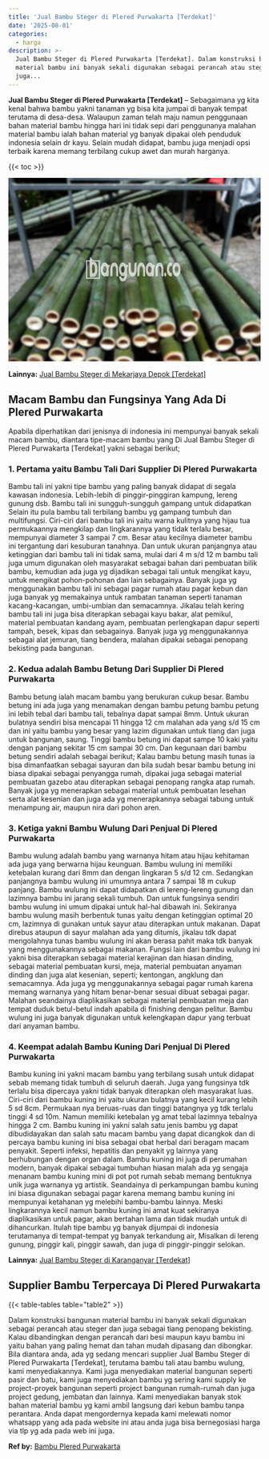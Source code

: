```yaml
---
title: 'Jual Bambu Steger di Plered Purwakarta [Terdekat]'
date: '2025-08-01'
categories:
  - harga
description: >-
  Jual Bambu Steger di Plered Purwakarta [Terdekat]. Dalam konstruksi bangunan
  material bambu ini banyak sekali digunakan sebagai perancah atau steger dan
  juga...
---
```


**Jual Bambu Steger di Plered Purwakarta \[Terdekat\]** – Sebagaimana yg kita kenal bahwa bambu yakni tanaman yg bisa kita jumpai di banyak tempat terutama di desa-desa. Walaupun zaman telah maju namun penggunaan bahan material bambu hingga hari ini tidak sepi dari penggunanya malahan material bambu ialah bahan material yg banyak dipakai oleh penduduk indonesia selain dr kayu. Selain mudah didapat, bambu juga menjadi opsi terbaik karena memang terbilang cukup awet dan murah harganya.

{{< toc >}}

![Jual Bambu Steger di Plered Purwakarta [Terdekat]](/images/jual-bambu-tali-40.png)

**Lainnya:** [Jual Bambu Steger di Mekarjaya Depok \[Terdekat\]](https://bambu.bangunan.co/jual-bambu-steger-di-mekarjaya-depok-terdekat/)

## Macam Bambu dan Fungsinya Yang Ada Di Plered Purwakarta

Apabila diperhatikan dari jenisnya di indonesia ini mempunyai banyak sekali macam bambu, diantara tipe-macam bambu yang Di Jual Bambu Steger di Plered Purwakarta \[Terdekat\] yakni sebagai berikut;

### 1\. Pertama yaitu Bambu Tali Dari Supplier Di Plered Purwakarta

Bambu tali ini yakni tipe bambu yang paling banyak didapat di segala kawasan indonesia. Lebih-lebih di pinggir-pinggiran kampung, lereng gunung dsb. Bambu tali ini sungguh-sungguh gampang untuk didapatkan Selain itu pula bambu tali terbilang bambu yg gampang tumbuh dan multifungsi. Ciri-ciri dari bambu tali ini yaitu warna kulitnya yang hijau tua permukaannya mengkilap dan lingkarannya yang tidak terlalu besar, mempunyai diameter 3 sampai 7 cm. Besar atau kecilnya diameter bambu ini tergantung dari kesuburan tanahnya. Dan untuk ukuran panjangnya atau ketinggian dari bambu tali ini tidak sama, mulai dari 4 m s/d 12 m bambu tali juga umum digunakan oleh masyarakat sebagai bahan dari pembuatan bilik bambu, kemudian ada juga yg dijadikan sebagai tali untuk mengikat kayu, untuk mengikat pohon-pohonan dan lain sebagainya. Banyak juga yg menggunakan bambu tali ini sebagai pagar rumah atau pagar kebun dan juga banyak yg memakainya untuk rambatan tanaman seperti tanaman kacang-kacangan, umbi-umbian dan semacamnya. Jikalau telah kering bambu tali ini juga bisa diterapkan sebagai kayu bakar, alat pemikul, material pembuatan kandang ayam, pembuatan perlengkapan dapur seperti tampah, besek, kipas dan sebagainya. Banyak juga yg menggunakannya sebagai alat jemuran, tiang bendera, malahan dipakai sebagai penopang bekisting pada bangunan.

### 2\. Kedua adalah Bambu Betung Dari Supplier Di Plered Purwakarta

Bambu betung ialah macam bambu yang berukuran cukup besar. Bambu betung ini ada juga yang menamakan dengan bambu petung bambu petung ini lebih tebal dari bambu tali, tebalnya dapat sampai 8mm. Untuk ukuran bulatnya sendiri bisa mencapai 11 hingga 12 cm malahan ada yang s/d 15 cm dan ini yaitu bambu yang besar yang lazim digunakan untuk tiang dan juga untuk bangunan, saung. Tinggi bambu betung ini dapat sampe 10 kaki yaitu dengan panjang sekitar 15 cm sampai 30 cm. Dan kegunaan dari bambu betung sendiri adalah sebagai berikut; Kalau bambu betung masih tunas ia bisa dimanfaatkan sebagai sayuran dan bila sudah besar bambu betung ini biasa dipakai sebagai penyangga rumah, dipakai juga sebagai material pembuatan gazebo atau diterapkan sebagai penopang rangka atap rumah. Banyak juga yg menerapkan sebagai material untuk pembuatan lesehan serta alat kesenian dan juga ada yg menerapkannya sebagai tabung untuk menampung air, maupun nira dari pohon aren.

### 3\. Ketiga yakni Bambu Wulung Dari Penjual Di Plered Purwakarta

Bambu wulung adalah bambu yang warnanya hitam atau hijau kehitaman ada juga yang berwarna hijau keunguan. Bambu wulung ini memiliki ketebalan kurang dari 8mm dan dengan lingkaran 5 s/d 12 cm. Sedangkan panjangnya bambu wulung ini umumnya antara 7 sampai 18 m cukup panjang. Bambu wulung ini dapat didapatkan di lereng-lereng gunung dan lazimnya bambu ini jarang sekali tumbuh. Dan untuk fungsinya sendiri bambu wulung ini umum dipakai untuk hal-hal dibawah ini. Sekiranya bambu wulung masih berbentuk tunas yaitu dengan ketinggian optimal 20 cm, lazimnya di gunakan untuk sayur atau diterapkan untuk makanan. Dapat direbus ataupun di sayur malahan ada yang ditumis, jikalau tdk dapat mengolahnya tunas bambu wulung ini akan berasa pahit maka tdk banyak yang menggunakannya sebagai makanan. Fungsi lain dari bambu wulung ini yakni bisa diterapkan sebagai material kerajinan dan hiasan dinding, sebagai material pembuatan kursi, meja, material pembuatan anyaman dinding dan juga alat kesenian, seperti; kentongan, angklung dan semacamnya. Ada juga yg menggunakannya sebagai pagar rumah karena memang warnanya yang hitam benar-benar sesuai dibuat sebagai pagar. Malahan seandainya diaplikasikan sebagai material pembuatan meja dan tempat duduk betul-betul indah apabila di finishing dengan pelitur. Bambu wulung ini juga banyak digunakan untuk kelengkapan dapur yang terbuat dari anyaman bambu.

### 4\. Keempat adalah Bambu Kuning Dari Penjual Di Plered Purwakarta

Bambu kuning ini yakni macam bambu yang terbilang susah untuk didapat sebab memang tidak tumbuh di seluruh daerah. Juga yang fungsinya tdk terlalu bisa dipercaya yakni tidak banyak diterapkan oleh masyarakat luas. Ciri-ciri dari bambu kuning ini yaitu ukuran bulatnya yang kecil kurang lebih 5 sd 8cm. Permukaan nya beruas-ruas dan tinggi batangnya yg tdk terlalu tinggi 4 sd 10m. Namun memiliki ketebalan yg amat tebal lazimnya tebalnya hingga 2 cm. Bambu kuning ini yakni salah satu jenis bambu yg dapat dibudidayakan dan salah satu macam bambu yang dapat dicangkok dan di percaya bambu kuning ini bisa sebagai obat herbal dari beragam macam penyakit. Seperti infeksi, hepatitis dan penyakit yg lainnya yang berhubungan dengan organ dalam. Bambu kuning ini juga di perumahan modern, banyak dipakai sebagai tumbuhan hiasan malah ada yg sengaja menanam bambu kuning mini di pot pot rumah sebab memang bentuknya unik juga warnanya yg artistik. Seandainya di perkampungan bambu kuning ini biasa digunakan sebagai pagar karena memang bambu kuning ini mempunyai ketahanan yg melebihi bambu-bambu lainnya. Meski lingkarannya kecil namun bambu kuning ini amat kuat sekiranya diaplikasikan untuk pagar, akan bertahan lama dan tidak mudah untuk di dihancurkan. Itulah tipe bambu yg banyak dijumpai di indonesia terutamanya di tempat-tempat yg banyak terkandung air, Misalkan di lereng gunung, pinggir kali, pinggir sawah, dan juga di pinggir-pinggir selokan.

**Lainnya:** [Jual Bambu Steger di Karanganyar \[Terdekat\]](https://bambu.bangunan.co/jual-bambu-steger-di-karanganyar-terdekat/)

## Supplier Bambu Terpercaya Di Plered Purwakarta

{{< table-tables table="table2" >}}

Dalam konstruksi bangunan material bambu ini banyak sekali digunakan sebagai perancah atau steger dan juga sebagai tiang penopang bekisting. Kalau dibandingkan dengan perancah dari besi maupun kayu bambu ini yaitu bahan yang paling hemat dan tahan mudah dipasang dan dibongkar. Bila diantara anda, ada yg sedang mencari supplier Jual Bambu Steger di Plered Purwakarta \[Terdekat\], terutama bambu tali atau bambu wulung, kami menyediakannya. Kami juga menyediakan material bangunan seperti pasir dan batu, kami juga menyediakan bambu yg sering kami supply ke project-proyek bangunan seperti project bangunan rumah-rumah dan juga project gedung, jembatan dan lainnya. Kami menyediakan banyak stok bahan material bambu yg kami ambil langsung dari kebun bambu tanpa perantara. Anda dapat mengordernya kepada kami melewati nomor whatsapp yang ada pada website ini atau anda juga bisa bernegosiasi harga via tlp yg ada pada web ini juga.

**Ref by:** [Bambu Plered Purwakarta](https://id.wikipedia.org/wiki/Bambu)

